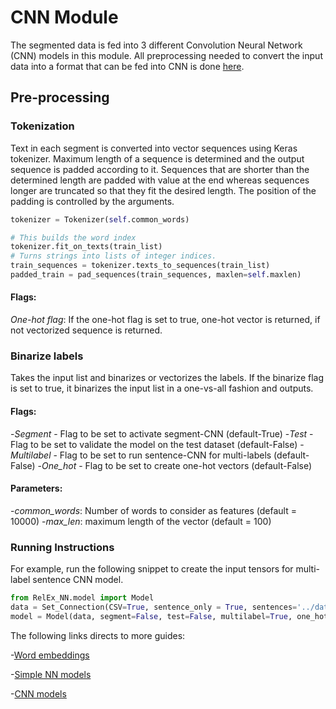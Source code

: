 # CNN Module
The segmented data is fed into 3 different Convolution Neural Network (CNN) models in this module. All preprocessing needed to convert the input data into a format that can be fed into CNN is done [here](https://github.com/SamMahen/RelEx/blob/master/relex/RelEx_NN/model/model.py).

## Pre-processing 
### Tokenization
Text in each segment is converted into vector sequences using Keras tokenizer. Maximum length of a sequence is determined and the output sequence is padded according to it. Sequences that are shorter than the determined length are padded with value at the end whereas sequences longer are truncated so that they fit the desired length. The position of the padding is controlled by the arguments.

```python
tokenizer = Tokenizer(self.common_words)

# This builds the word index
tokenizer.fit_on_texts(train_list)
# Turns strings into lists of integer indices.
train_sequences = tokenizer.texts_to_sequences(train_list)
padded_train = pad_sequences(train_sequences, maxlen=self.maxlen)
```
#### Flags:
*One-hot flag*: If the one-hot flag is set to true, one-hot vector is returned, if not vectorized sequence is returned. 

### Binarize labels
Takes the input list and binarizes or vectorizes the labels. If the binarize flag is set to true, it binarizes the input list in a one-vs-all fashion and outputs.
#### Flags:
-*Segment* - Flag to be set to activate segment-CNN (default-True)
-*Test* - Flag to be set to validate the model on the test dataset (default-False)
-*Multilabel* - Flag to be set to run sentence-CNN for multi-labels (default- False)
-*One_hot* - Flag to be set to create one-hot vectors (default-False)

#### Parameters:
-*common_words*: Number of words to consider as features (default = 10000)
-*max_len*: maximum length of the vector (default = 100)

### Running Instructions
For example, run the following snippet to create the input tensors for multi-label sentence CNN model.
```python
from RelEx_NN.model import Model
data = Set_Connection(CSV=True, sentence_only = True, sentences='../data/n2c2/sentence_train', labels='../data/n2c2/labels_train').data_object
model = Model(data, segment=False, test=False, multilabel=True, one_hot=False)
```
The following links directs to more guides:

-[Word embeddings](https://github.com/SamMahen/RelEx/blob/master/relex/guide/word_embeddings_guide.md)

-[Simple NN models](https://github.com/SamMahen/RelEx/blob/master/relex/guide/NN_guide.md)

-[CNN models](https://github.com/SamMahen/RelEx/blob/master/relex/guide/CNN_guide.md)

